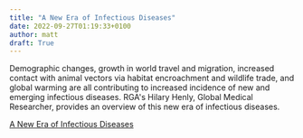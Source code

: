 ```yaml
---
title: "A New Era of Infectious Diseases"
date: 2022-09-27T01:19:33+0100
author: matt
draft: True
---
```

Demographic changes, growth in world travel and migration, increased contact with animal vectors via habitat encroachment and wildlife trade, and global warming are all contributing to increased incidence of new and emerging infectious diseases. RGA's Hilary Henly, Global Medical Researcher, provides an overview of this new era of infectious diseases.
 

[ A New Era of Infectious Diseases ]( https://www.rgare.com/knowledge-center/media/research/a-new-era-of-infectious-diseases---what-we-should-know-about-what-we-don't-know )
